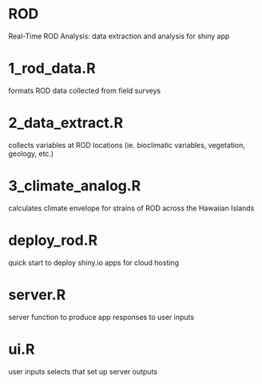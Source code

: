 # ROD
Real-Time ROD Analysis:
data extraction and analysis for shiny app

# 1_rod_data.R
formats ROD data collected from field surveys

# 2_data_extract.R
collects variables at ROD locations
(ie. bioclimatic variables, vegetation, geology, etc.)

# 3_climate_analog.R
calculates climate envelope for strains of ROD across the Hawaiian Islands

# deploy_rod.R
quick start to deploy shiny.io apps for cloud hosting

# server.R
server function to produce app responses to user inputs

# ui.R
user inputs selects that set up server outputs

